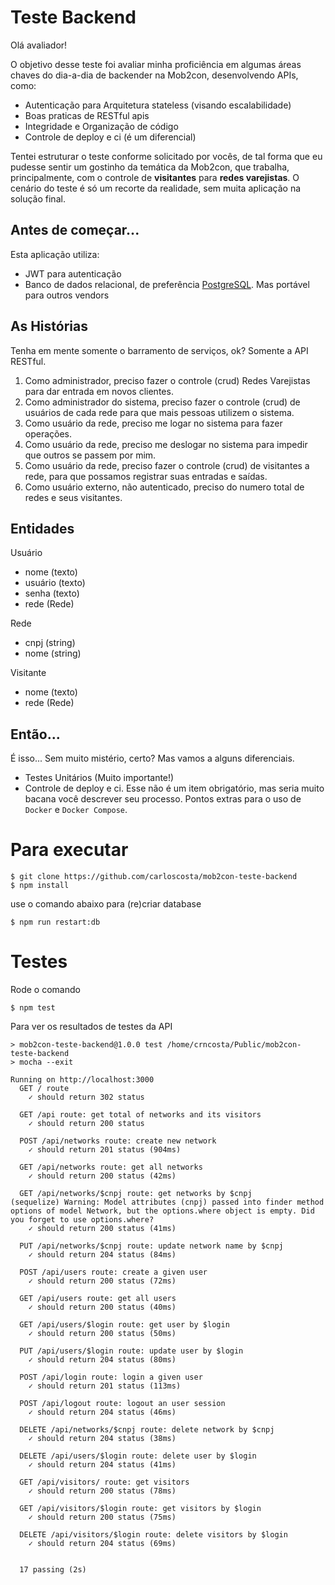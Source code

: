 # Teste Backend

Olá avaliador!

O objetivo desse teste foi avaliar minha proficiência em algumas áreas chaves do dia-a-dia de backender na Mob2con, desenvolvendo APIs, como:

* Autenticação para Arquitetura stateless (visando escalabilidade)
* Boas praticas de RESTful apis
* Integridade e Organização de código
* Controle de deploy e ci (é um diferencial)

Tentei estruturar o teste conforme solicitado por vocês, de tal forma que eu pudesse sentir um gostinho da temática da Mob2con, que trabalha, 
principalmente, com o controle de **visitantes** para **redes varejistas**. O cenário do teste é só um recorte da realidade, sem muita aplicação 
na solução final.

## Antes de começar...

Esta aplicação utiliza:

* JWT para autenticação
* Banco de dados relacional, de preferência [PostgreSQL](https://customer.elephantsql.com/instance). 
  Mas portável para outros vendors

## As Histórias

Tenha em mente somente o barramento de serviços, ok? Somente a API RESTful.

1. Como administrador, preciso fazer o controle (crud) Redes Varejistas para dar entrada em novos clientes.
2. Como administrador do sistema, preciso fazer o controle (crud) de usuários de cada rede para que mais pessoas utilizem o sistema.
3. Como usuário da rede, preciso me logar no sistema para fazer operações.
4. Como usuário da rede, preciso me deslogar no sistema para impedir que outros se passem por mim.
5. Como usuário da rede, preciso fazer o controle (crud) de visitantes a rede, para que possamos registrar suas entradas e saídas.
6. Como usuário externo, não autenticado, preciso do numero total de redes e seus visitantes. 

## Entidades

Usuário
* nome (texto)
* usuário (texto)
* senha (texto)
* rede (Rede) 

Rede 
* cnpj (string)
* nome (string)

Visitante 
* nome (texto)
* rede (Rede)


## Então...

É isso... Sem muito mistério, certo? Mas vamos a alguns diferenciais.

* Testes Unitários (Muito importante!)
* Controle de deploy e ci. Esse não é um item obrigatório, mas seria muito bacana você descrever seu processo. 
  Pontos extras para o uso de `Docker` e `Docker Compose`.

# Para executar 

    $ git clone https://github.com/carloscosta/mob2con-teste-backend
    $ npm install

use o comando abaixo para (re)criar database

    $ npm run restart:db 

# Testes

Rode o comando

    $ npm test

Para ver os resultados de testes da API

    > mob2con-teste-backend@1.0.0 test /home/crncosta/Public/mob2con-teste-backend
    > mocha --exit

    Running on http://localhost:3000
      GET / route
        ✓ should return 302 status
    
      GET /api route: get total of networks and its visitors
        ✓ should return 200 status
    
      POST /api/networks route: create new network
        ✓ should return 201 status (904ms)
    
      GET /api/networks route: get all networks
        ✓ should return 200 status (42ms)
    
      GET /api/networks/$cnpj route: get networks by $cnpj
    (sequelize) Warning: Model attributes (cnpj) passed into finder method options of model Network, but the options.where object is empty. Did you forget to use options.where?
        ✓ should return 200 status (41ms)
    
      PUT /api/networks/$cnpj route: update network name by $cnpj
        ✓ should return 204 status (84ms)
    
      POST /api/users route: create a given user
        ✓ should return 200 status (72ms)
    
      GET /api/users route: get all users
        ✓ should return 200 status (40ms)
    
      GET /api/users/$login route: get user by $login
        ✓ should return 200 status (50ms)
    
      PUT /api/users/$login route: update user by $login
        ✓ should return 204 status (80ms)
    
      POST /api/login route: login a given user
        ✓ should return 201 status (113ms)
    
      POST /api/logout route: logout an user session
        ✓ should return 204 status (46ms)
    
      DELETE /api/networks/$cnpj route: delete network by $cnpj
        ✓ should return 204 status (38ms)
    
      DELETE /api/users/$login route: delete user by $login
        ✓ should return 204 status (41ms)
    
      GET /api/visitors/ route: get visitors
        ✓ should return 200 status (78ms)
    
      GET /api/visitors/$login route: get visitors by $login
        ✓ should return 200 status (75ms)
    
      DELETE /api/visitors/$login route: delete visitors by $login
        ✓ should return 204 status (69ms)
    
    
      17 passing (2s)

